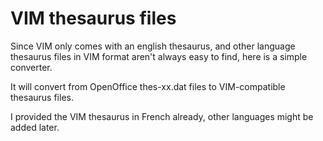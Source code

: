 VIM thesaurus files
========================================================================
Since VIM only comes with an english thesaurus, and other language thesaurus
files in VIM format aren't always easy to find, here is a simple converter.

It will convert from OpenOffice thes-xx.dat files to VIM-compatible thesaurus
files.

I provided the VIM thesaurus in French already, other languages might be added
later.
